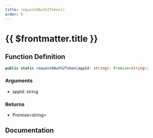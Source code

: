```yaml
---
title: requestOAuth2Token()
order: 0
---
```


# {{ $frontmatter.title }}

## Function Definition

```ts
public static requestOAuth2Token(appId: string): Promise<string>;
```

### Arguments

* appId: string

### Returns

* Promise\<string\>

## Documentation

<!--@include: ./parts/requestOAuth2Token.md-->
